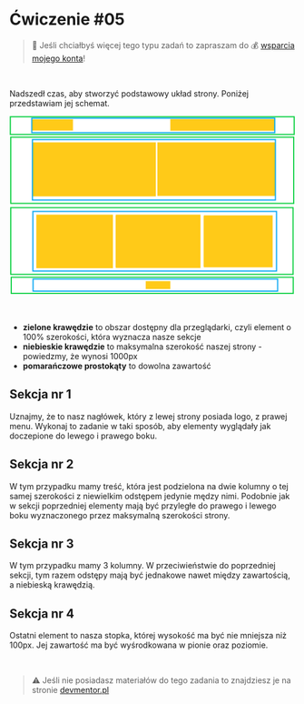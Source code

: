 # Ćwiczenie #05

> :loudspeaker: Jeśli chciałbyś więcej tego typu zadań to zapraszam do :moneybag: [wsparcia mojego konta](https://github.com/sponsors/devmentor-pl)!

&nbsp;

Nadszedł czas, aby stworzyć podstawowy układ strony. Poniżej przedstawiam jej schemat. 

![](./demo.png)

&nbsp;

* **zielone krawędzie** to obszar dostępny dla przeglądarki, czyli element o 100% szerokości, która wyznacza nasze sekcje
* **niebieskie krawędzie** to maksymalna szerokość naszej strony - powiedzmy, że wynosi 1000px
* **pomarańczowe prostokąty** to dowolna zawartość

## Sekcja nr 1

Uznajmy, że to nasz nagłówek, który z lewej strony posiada logo, z prawej menu. Wykonaj to zadanie w taki sposób, aby elementy wyglądały jak doczepione do lewego i prawego boku.

## Sekcja nr 2

W tym przypadku mamy treść, która jest podzielona na dwie kolumny o tej samej szerokości z niewielkim odstępem jedynie mędzy nimi. Podobnie jak w sekcji poprzedniej elementy mają być przyległe do prawego i lewego boku wyznaczonego przez maksymalną szerokości strony.

## Sekcja nr 3

W tym przypadku mamy 3 kolumny. W przeciwieństwie do poprzedniej sekcji, tym razem odstępy mają być jednakowe nawet między zawartością, a niebieską krawędzią.

## Sekcja nr 4

Ostatni element to nasza stopka, której wysokość ma być nie mniejsza niż 100px. Jej zawartość ma być wyśrodkowana w pionie oraz poziomie.

&nbsp;

> :warning: Jeśli nie posiadasz materiałów do tego zadania to znajdziesz je na stronie [devmentor.pl](https://devmentor.pl/p/html-and-css-basics/)
